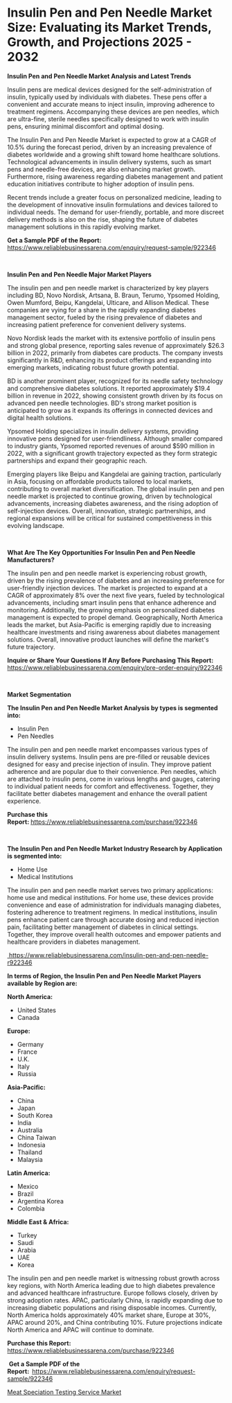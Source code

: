 <p><h1>Insulin Pen and Pen Needle Market Size: Evaluating its Market Trends, Growth, and Projections 2025 - 2032</h1></p><p><strong>Insulin Pen and Pen Needle Market Analysis and Latest Trends</strong></p>
<p><p>Insulin pens are medical devices designed for the self-administration of insulin, typically used by individuals with diabetes. These pens offer a convenient and accurate means to inject insulin, improving adherence to treatment regimens. Accompanying these devices are pen needles, which are ultra-fine, sterile needles specifically designed to work with insulin pens, ensuring minimal discomfort and optimal dosing.</p><p>The Insulin Pen and Pen Needle Market is expected to grow at a CAGR of 10.5% during the forecast period, driven by an increasing prevalence of diabetes worldwide and a growing shift toward home healthcare solutions. Technological advancements in insulin delivery systems, such as smart pens and needle-free devices, are also enhancing market growth. Furthermore, rising awareness regarding diabetes management and patient education initiatives contribute to higher adoption of insulin pens. </p><p>Recent trends include a greater focus on personalized medicine, leading to the development of innovative insulin formulations and devices tailored to individual needs. The demand for user-friendly, portable, and more discreet delivery methods is also on the rise, shaping the future of diabetes management solutions in this rapidly evolving market.</p></p>
<p><strong>Get a Sample PDF of the Report:&nbsp;</strong> <a href="https://www.reliablebusinessarena.com/enquiry/request-sample/922346?utm_campaign=3118&utm_medium=2&utm_source=Github&utm_content=ia&utm_term=07032025&utm_id=insulin-pen-and-pen-needle">https://www.reliablebusinessarena.com/enquiry/request-sample/922346</a></p>
<p>&nbsp;</p>
<p><strong>Insulin Pen and Pen Needle Major Market Players</strong></p>
<p><p>The insulin pen and pen needle market is characterized by key players including BD, Novo Nordisk, Artsana, B. Braun, Terumo, Ypsomed Holding, Owen Mumford, Beipu, Kangdelai, Ulticare, and Allison Medical. These companies are vying for a share in the rapidly expanding diabetes management sector, fueled by the rising prevalence of diabetes and increasing patient preference for convenient delivery systems.</p><p>Novo Nordisk leads the market with its extensive portfolio of insulin pens and strong global presence, reporting sales revenue of approximately $26.3 billion in 2022, primarily from diabetes care products. The company invests significantly in R&D, enhancing its product offerings and expanding into emerging markets, indicating robust future growth potential.</p><p>BD is another prominent player, recognized for its needle safety technology and comprehensive diabetes solutions. It reported approximately $19.4 billion in revenue in 2022, showing consistent growth driven by its focus on advanced pen needle technologies. BD's strong market position is anticipated to grow as it expands its offerings in connected devices and digital health solutions.</p><p>Ypsomed Holding specializes in insulin delivery systems, providing innovative pens designed for user-friendliness. Although smaller compared to industry giants, Ypsomed reported revenues of around $590 million in 2022, with a significant growth trajectory expected as they form strategic partnerships and expand their geographic reach.</p><p>Emerging players like Beipu and Kangdelai are gaining traction, particularly in Asia, focusing on affordable products tailored to local markets, contributing to overall market diversification. The global insulin pen and pen needle market is projected to continue growing, driven by technological advancements, increasing diabetes awareness, and the rising adoption of self-injection devices. Overall, innovation, strategic partnerships, and regional expansions will be critical for sustained competitiveness in this evolving landscape.</p></p>
<p>&nbsp;</p>
<p><strong>What Are The Key Opportunities For Insulin Pen and Pen Needle Manufacturers?</strong></p>
<p><p>The insulin pen and pen needle market is experiencing robust growth, driven by the rising prevalence of diabetes and an increasing preference for user-friendly injection devices. The market is projected to expand at a CAGR of approximately 8% over the next five years, fueled by technological advancements, including smart insulin pens that enhance adherence and monitoring. Additionally, the growing emphasis on personalized diabetes management is expected to propel demand. Geographically, North America leads the market, but Asia-Pacific is emerging rapidly due to increasing healthcare investments and rising awareness about diabetes management solutions. Overall, innovative product launches will define the market's future trajectory.</p></p>
<p><strong>Inquire or Share Your Questions If Any Before Purchasing This Report:</strong> <a href="https://www.reliablebusinessarena.com/enquiry/pre-order-enquiry/922346?utm_campaign=3118&utm_medium=2&utm_source=Github&utm_content=ia&utm_term=07032025&utm_id=insulin-pen-and-pen-needle">https://www.reliablebusinessarena.com/enquiry/pre-order-enquiry/922346</a></p>
<p>&nbsp;</p>
<p><strong>Market Segmentation</strong></p>
<p><strong>The Insulin Pen and Pen Needle Market Analysis by types is segmented into:</strong></p>
<p><ul><li>Insulin Pen</li><li>Pen Needles</li></ul></p>
<p><p>The insulin pen and pen needle market encompasses various types of insulin delivery systems. Insulin pens are pre-filled or reusable devices designed for easy and precise injection of insulin. They improve patient adherence and are popular due to their convenience. Pen needles, which are attached to insulin pens, come in various lengths and gauges, catering to individual patient needs for comfort and effectiveness. Together, they facilitate better diabetes management and enhance the overall patient experience.</p></p>
<p><strong>Purchase this Report:&nbsp;</strong><a href="https://www.reliablebusinessarena.com/purchase/922346?utm_campaign=3118&utm_medium=2&utm_source=Github&utm_content=ia&utm_term=07032025&utm_id=insulin-pen-and-pen-needle">https://www.reliablebusinessarena.com/purchase/922346</a></p>
<p>&nbsp;</p>
<p><strong>The Insulin Pen and Pen Needle Market Industry Research by Application is segmented into:</strong></p>
<p><ul><li>Home Use</li><li>Medical Institutions</li></ul></p>
<p><p>The insulin pen and pen needle market serves two primary applications: home use and medical institutions. For home use, these devices provide convenience and ease of administration for individuals managing diabetes, fostering adherence to treatment regimens. In medical institutions, insulin pens enhance patient care through accurate dosing and reduced injection pain, facilitating better management of diabetes in clinical settings. Together, they improve overall health outcomes and empower patients and healthcare providers in diabetes management.</p></p>
<p><a href="https://www.reliablebusinessarena.com/insulin-pen-and-pen-needle-r922346?utm_campaign=3118&utm_medium=2&utm_source=Github&utm_content=ia&utm_term=07032025&utm_id=insulin-pen-and-pen-needle">&nbsp;https://www.reliablebusinessarena.com/insulin-pen-and-pen-needle-r922346</a></p>
<p><strong>In terms of Region, the Insulin Pen and Pen Needle Market Players available by Region are:</strong></p>
<p>
    <p> <strong> North America: </strong>
        <ul>
            <li>United States</li>
            <li>Canada</li>
        </ul>
        </p> 
    <p> <strong> Europe: </strong>
        <ul>
            <li>Germany</li>
            <li>France</li>
            <li>U.K.</li>
            <li>Italy</li>
            <li>Russia</li>
        </ul>
        </p> 
    <p> <strong> Asia-Pacific: </strong>
        <ul>
            <li>China</li>
            <li>Japan</li>
            <li>South Korea</li>
            <li>India</li>
            <li>Australia</li>
            <li>China Taiwan</li>
            <li>Indonesia</li>
            <li>Thailand</li>
            <li>Malaysia</li>
        </ul>
        </p> 
    <p> <strong> Latin America: </strong>
        <ul>
            <li>Mexico</li>
            <li>Brazil</li>
            <li>Argentina Korea</li>
            <li>Colombia</li>
        </ul>
        </p> 
    <p> <strong> Middle East & Africa: </strong>
        <ul>
            <li>Turkey</li>
            <li>Saudi</li>
            <li>Arabia</li>
            <li>UAE</li>
            <li>Korea</li>
        </ul>
    </p>
    </p>
<p><p>The insulin pen and pen needle market is witnessing robust growth across key regions, with North America leading due to high diabetes prevalence and advanced healthcare infrastructure. Europe follows closely, driven by strong adoption rates. APAC, particularly China, is rapidly expanding due to increasing diabetic populations and rising disposable incomes. Currently, North America holds approximately 40% market share, Europe at 30%, APAC around 20%, and China contributing 10%. Future projections indicate North America and APAC will continue to dominate.</p></p>
<p><strong>Purchase this Report: </strong><a href="https://www.reliablebusinessarena.com/purchase/922346?utm_campaign=3118&utm_medium=2&utm_source=Github&utm_content=ia&utm_term=07032025&utm_id=insulin-pen-and-pen-needle">https://www.reliablebusinessarena.com/purchase/922346</a></p>
<p>&nbsp;<strong>Get a Sample PDF of the Report:&nbsp;&nbsp;</strong><a href="https://www.reliablebusinessarena.com/enquiry/request-sample/922346?utm_campaign=3118&utm_medium=2&utm_source=Github&utm_content=ia&utm_term=07032025&utm_id=insulin-pen-and-pen-needle">https://www.reliablebusinessarena.com/enquiry/request-sample/922346</a></p>
<p><strong></strong></p>
<p><p><a href="https://github.com/muhjanaidu/Market-Research-Report-List-1/blob/main/meat-speciation-testing-service-market.md?utm_campaign=3118&utm_medium=2&utm_source=Github&utm_content=ia&utm_term=07032025&utm_id=insulin-pen-and-pen-needle">Meat Speciation Testing Service Market</a></p></p>